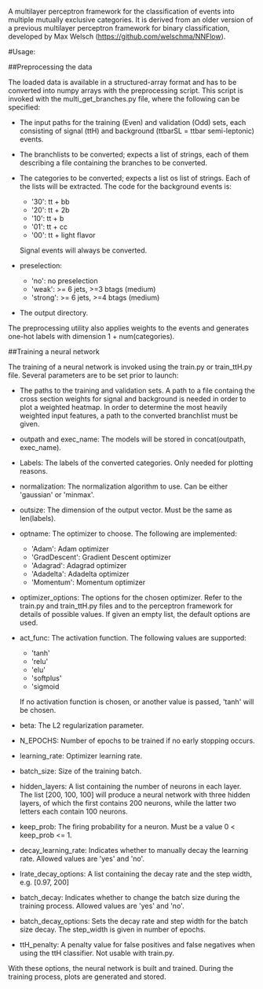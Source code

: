 A multilayer perceptron framework for the classification of events into multiple
mutually exclusive categories. It is derived from an older version of a previous 
multilayer perceptron framework for binary classification, developed by Max Welsch
(https://github.com/welschma/NNFlow).

#Usage: 

##Preprocessing the data

The loaded data is available in a structured-array format and has to be
converted into numpy arrays with the preprocessing script. This script is
invoked with the multi_get_branches.py file, where the following can be
specified:


* The input paths for the training (Even) and validation (Odd) sets, each
    consisting of signal (ttH) and background (ttbarSL = ttbar semi-leptonic) 
    events. 

*   The branchlists to be converted; expects a list of strings, each of them
    describing a file containing the branches to be converted.

*   The categories to be converted; expects a list os list of strings. Each
    of the lists will be extracted. The code for the background events is: 
        
    *   '30':   tt + bb
    *   '20':   tt + 2b
    *   '10':   tt + b
    *   '01':   tt + cc
    *   '00':   tt + light flavor 

    Signal events will always be converted.

*   preselection: 
            
    *   'no':       no preselection
    *   'weak':     >= 6 jets, >=3 btags (medium)
    *   'strong':   >= 6 jets, >=4 btags (medium)

*   The output directory.


The preprocessing utility also applies weights to the events and generates
one-hot labels with dimension 1 + num(categories).




##Training a neural network

The training of a neural network is invoked using the train.py or
train_ttH.py file. Several parameters are to be set prior to launch:

*   The paths to the training and validation sets. A path to a file 
    containg the cross section weights for signal and background is
    needed in order to plot a weighted heatmap. In order to determine the
    most heavily weighted input features, a path to the converted branchlist
    must be given.

*   outpath and exec_name:  The models will be stored in concat(outpath,
    exec_name). 

*   Labels: The labels of the converted categories. Only needed for plotting
    reasons.

*   normalization: The normalization algorithm to use. Can be either
    'gaussian' or 'minmax'.

*   outsize: The dimension of the output vector. Must be the same as
    len(labels).

*   optname: The optimizer to choose. The following are implemented:
        
    *   'Adam':         Adam optimizer
    *   'GradDescent':  Gradient Descent optimizer
    *   'Adagrad':      Adagrad optimizer
    *   'Adadelta':     Adadelta optimizer
    *   'Momentum':     Momentum optimizer

*   optimizer_options: The options for the chosen optimizer. Refer to the 
    train.py and train_ttH.py files and to the perceptron framework for
    details of possible values. If given an empty list, the default options
    are used.

*   act_func: The activation function. The following values are supported: 

    *   'tanh'
    *   'relu'
    *   'elu'
    *   'softplus'
    *   'sigmoid

    If no activation function is chosen, or another value is passed, 'tanh'
    will be chosen.

*   beta: The L2 regularization parameter.

*   N_EPOCHS: Number of epochs to be trained if no early stopping occurs.

*   learning_rate: Optimizer learning rate.

*   batch_size: Size of the training batch.

*   hidden_layers: A list containing the number of neurons in each layer.
    The list [200, 100, 100] will produce a neural network with three hidden
    layers, of which the first contains 200 neurons, while the latter two
    letters each contain 100 neurons.

*   keep_prob: The firing probability for a neuron. Must be a value 0 <
    keep_prob <= 1.

*   decay_learning_rate: Indicates whether to manually decay the learning
    rate. Allowed values are 'yes' and 'no'.

*   lrate_decay_options: A list containing the decay rate and the step
    width, e.g. [0.97, 200]

*   batch_decay: Indicates whether to change the batch size during the
    training process. Allowed values are 'yes' and 'no'.

*   batch_decay_options: Sets the decay rate and step width for the batch
    size decay. The step_width is given in number of epochs.

*   ttH_penalty: A penalty value for false positives and false negatives
    when using the ttH classifier. Not usable with train.py.


With these options, the neural network is built and trained. During the
training process, plots are generated and stored. 
